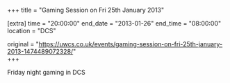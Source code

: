 +++
title = "Gaming Session on Fri 25th January 2013"

[extra]
time = "20:00:00"
end_date = "2013-01-26"
end_time = "08:00:00"
location = "DCS"

original = "https://uwcs.co.uk/events/gaming-session-on-fri-25th-january-2013-1474489072328/"    
+++

Friday night gaming in DCS

